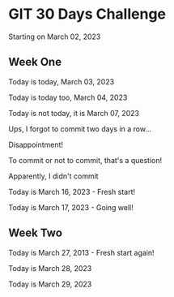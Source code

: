 # GIT 30 Days Challenge

Starting on March 02, 2023

## Week One
Today is today, March 03, 2023

Today is today too, March 04, 2023

Today is not today, it is March 07, 2023

Ups, I forgot to commit two days in a row...

Disappointment!

To commit or not to commit, that's a question!

Apparently, I didn't commit

Today is March 16, 2023 - Fresh start!

Today is March 17, 2023 - Going well!

## Week Two
Today is March 27, 2013 - Fresh start again!

Today is March 28, 2023

Today is March 29, 2023